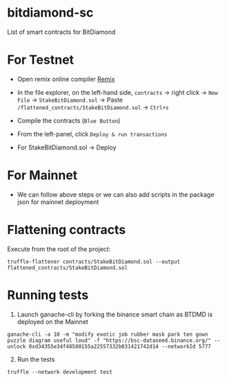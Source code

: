 # bitdiamond-sc

List of smart contracts for BitDiamond

# For Testnet

- Open remix online compiler [Remix](https://remix.ethereum.org/#optimize=false&runs=200&evmVersion=null&version=soljson-v0.8.1+commit.df193b15.js)

- In the file explorer, on the left-hand side, `contracts` -> right click -> `New File` -> `StakeBitDiamond.sol` -> Paste `/flattened_contracts/StakeBitDiamond.sol` -> `Ctrl+s`

- Compile the contracts (`Blue Button`)

- From the left-panel, click `Deploy & run transactions`

- For StakeBitDiamond.sol -> Deploy

# For Mainnet

- We can follow above steps or we can also add scripts in the package json for mainnet deployment

# Flattening contracts

Execute from the root of the project:

`truffle-flattener contracts/StakeBitDiamond.sol --output flattened_contracts/StakeBitDiamond.sol`

# Running tests

1. Launch ganache-cli by forking the binance smart chain as BTDMD is deployed on the Mainnet

`ganache-cli -a 10 -m "modify exotic job rubber mask park ten gown puzzle diagram useful loud" -f "https://bsc-dataseed.binance.org/" --unlock 0xd34355e34f48580155a22557332b031421742d14 --networkId 5777`

2. Run the tests

`truffle --network development test`
